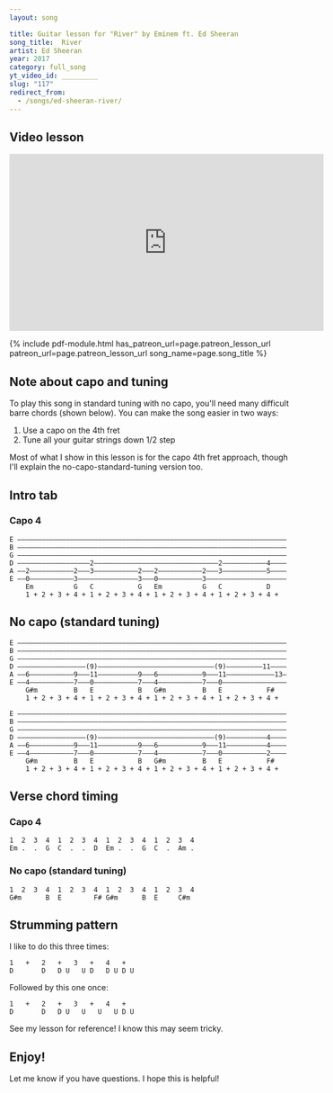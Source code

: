 ```yaml
---
layout: song

title: Guitar lesson for "River" by Eminem ft. Ed Sheeran
song_title:  River
artist: Ed Sheeran
year: 2017
category: full_song
yt_video_id: _________
slug: "117"
redirect_from:
  - /songs/ed-sheeran-river/
---
```


## Video lesson

<iframe width="560" height="315" src="https://www.youtube.com/embed/7nlxPv2a1xw?showinfo=0" frameborder="0" allowfullscreen></iframe>



{% include pdf-module.html has_patreon_url=page.patreon_lesson_url patreon_url=page.patreon_lesson_url song_name=page.song_title %}



## Note about capo and tuning

To play this song in standard tuning with no capo, you'll need many difficult barre chords (shown below). You can make the song easier in two ways:

1. Use a capo on the 4th fret
2. Tune all your guitar strings down 1/2 step

Most of what I show in this lesson is for the capo 4th fret approach, though I'll explain the no-capo-standard-tuning version too.

## Intro tab

### Capo 4

    E –––––––––––––––––––––––––––––––––––––––––––––––––––––––––––––––––––
    B –––––––––––––––––––––––––––––––––––––––––––––––––––––––––––––––––––
    G –––––––––––––––––––––––––––––––––––––––––––––––––––––––––––––––––––
    D ––––––––––––––––––2–––––––––––––––––––––––––––––––2–––––––––––4––––
    A ––2–––––––––––2–––3–––––––––––2–––2–––––––––––2–––3–––––––––––5––––
    E ––0–––––––––––3–––––––––––––––3–––0–––––––––––3––––––––––––––––––––
        Em          G   C           G   Em          G   C           D   
        1 + 2 + 3 + 4 + 1 + 2 + 3 + 4 + 1 + 2 + 3 + 4 + 1 + 2 + 3 + 4 +

## No capo (standard tuning)

    E –––––––––––––––––––––––––––––––––––––––––––––––––––––––––––––––––––
    B –––––––––––––––––––––––––––––––––––––––––––––––––––––––––––––––––––
    G –––––––––––––––––––––––––––––––––––––––––––––––––––––––––––––––––––
    D –––––––––––––––––(9)–––––––––––––––––––––––––––––(9)–––––––––11––––
    A ––6–––––––––––9–––11––––––––––9–––6–––––––––––9–––11––––––––––––13–
    E ––4–––––––––––7–––0–––––––––––7–––4–––––––––––7–––0––––––––––––––––
        G#m         B   E           B   G#m         B   E           F#
        1 + 2 + 3 + 4 + 1 + 2 + 3 + 4 + 1 + 2 + 3 + 4 + 1 + 2 + 3 + 4 +

    E –––––––––––––––––––––––––––––––––––––––––––––––––––––––––––––––––––
    B –––––––––––––––––––––––––––––––––––––––––––––––––––––––––––––––––––
    G –––––––––––––––––––––––––––––––––––––––––––––––––––––––––––––––––––
    D –––––––––––––––––(9)–––––––––––––––––––––––––––––(9)––––––––––4––––
    A ––6–––––––––––9–––11––––––––––9–––6–––––––––––9–––11––––––––––4––––
    E ––4–––––––––––7–––0–––––––––––7–––4–––––––––––7–––0–––––––––––2––––
        G#m         B   E           B   G#m         B   E           F#
        1 + 2 + 3 + 4 + 1 + 2 + 3 + 4 + 1 + 2 + 3 + 4 + 1 + 2 + 3 + 4 +


## Verse chord timing

### Capo 4

    1  2  3  4  1  2  3  4  1  2  3  4  1  2  3  4  
    Em .  .  G  C  .  .  D  Em .  .  G  C  .  Am .

### No capo (standard tuning)

    1  2  3  4  1  2  3  4  1  2  3  4  1  2  3  4  
    G#m      B  E        F# G#m      B  E     C#m

## Strumming pattern

I like to do this three times:

    1   +   2   +   3   +   4   +   
    D       D   D U   U D   D U D U   

Followed by this one once:

    1   +   2   +   3   +   4   +   
    D       D   D U   U   U   U D U

See my lesson for reference! I know this may seem tricky.

## Enjoy!

Let me know if you have questions. I hope this is helpful!
